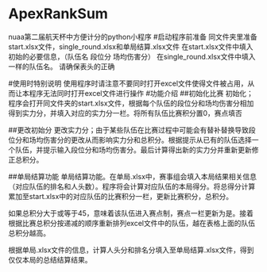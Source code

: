 # ApexRankSum
nuaa第二届航天杯中方便计分的python小程序
#启动程序前准备
同文件夹里准备start.xlsx文件，single_round.xlsx和单局结算.xlsx文件
在start.xlsx文件中填入初始的必要信息，（队伍名	段位分	场均伤害分）
在single_round.xlsx文件中填入一样的队伍名。
请确保表头的正确

#使用时特别说明
使用程序时请注意不要同时打开excel文件使得文件被占用，从而让本程序无法同时打开excel文件进行操作
#功能介绍
##初始化比赛
初始化；程序会打开同文件夹的start.xlsx文件，根据每个队伍的段位分和场均伤害分相加得到实力分，并填入对应的实力分一栏。将所有队伍比赛积分置0，赛点填否

##更改初始分
更改实力分；由于某些队伍在比赛过程中可能会有替补替换导致段位分和场均伤害分的更改从而影响实力分和总积分。根据提示从已有的队伍选择一个队伍，并提示输入段位分和场均伤害分。最后计算得出新的实力分并重新更新修正总积分。

##单局结算功能
单局结算功能。在单局.xlsx中，赛事组会填入本局结果相关信息（对应队伍的排名和人头数）。程序将会计算对应队伍的本局得分。将总得分计算累加至start.xlsx中的对应队伍的比赛积分一栏，更新比赛积分，总积分。

如果总积分大于或等于45，意味着该队伍进入赛点制，赛点一栏更新为是。接着根据比赛总积分按递减的顺序重新排列excel文件中的队伍，越在表格上面的队伍总积分越高。

根据单局.xlsx文件的信息，计算人头分和排名分填入至单局结算.xlsx文件，得到仅仅本局的总结结算结果。
